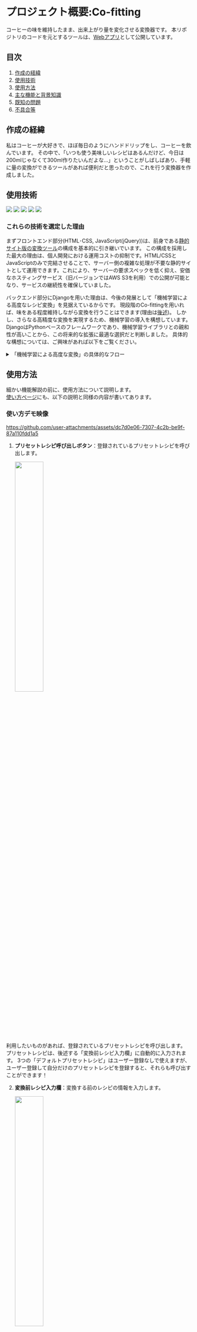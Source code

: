 # プロジェクト概要:Co-fitting
コーヒーの味を維持したまま、出来上がり量を変化させる変換器です。
本リポジトリのコードを元とするツールは、[Webアプリ](https://co-fitting.com)として公開しています。

## 目次
1. [作成の経緯](#作成の経緯)
2. [使用技術](#使用技術)
4. [使用方法](#使用方法)
3. [主な機能と背景知識](#主な機能と背景知識)
5. [既知の問題](#既知の問題)
6. [不具合等](#不具合等)

## 作成の経緯
私はコーヒーが大好きで、ほぼ毎日のようにハンドドリップをし、コーヒーを飲んでいます。
その中で、「いつも使う美味しいレシピはあるんだけど、今日は200mlじゃなくて300ml作りたいんだよな...」ということがしばしばあり、手軽に量の変換ができるツールがあれば便利だと思ったので、これを行う変換器を作成しました。

## 使用技術
<!-- シールド一覧 -->
<p style="display: inline">
  <img src="https://img.shields.io/badge/-Html5-E34F26.svg?logo=html5&style=plastic">
  <img src="https://img.shields.io/badge/-Css3-1572B6.svg?logo=css3&style=plastic">
  <img src="https://img.shields.io/badge/-Javascript-F7DF1E.svg?logo=javascript&style=plastic">
  <img src="https://img.shields.io/badge/-Jquery-0769AD.svg?logo=jquery&style=plastic">
  <img src="https://img.shields.io/badge/-Django-07AD69.svg?logo=django&style=plastic">
</p>

### これらの技術を選定した理由
まずフロントエンド部分(HTML･CSS, JavaScript(jQuery))は、前身である[静的サイト版の変換ツール](https://github.com/Hiru-ge/Co-fitting-static)の構成を基本的に引き継いでいます。
この構成を採用した最大の理由は、個人開発における運用コストの抑制です。HTML/CSSとJavaScriptのみで完結させることで、サーバー側の複雑な処理が不要な静的サイトとして運用できます。これにより、サーバーの要求スペックを低く抑え、安価なホスティングサービス（旧バージョンではAWS S3を利用）での公開が可能となり、サービスの継続性を確保していました。

バックエンド部分にDjangoを用いた理由は、今後の発展として「機械学習による高度なレシピ変換」を見据えているからです。
現段階のCo-fittingを用いれば、味をある程度維持しながら変換を行うことはできます(理由は[後述](#Tips:単純な比率変換が味のキープに結び付く理由))。
しかし、さらなる高精度な変換を実現するため、機械学習の導入を構想しています。
DjangoはPythonベースのフレームワークであり、機械学習ライブラリとの親和性が高いことから、この将来的な拡張に最適な選択だと判断しました。
具体的な構想については、ご興味があれば以下をご覧ください。

<details>
<summary>「機械学習による高度な変換」の具体的なフロー</summary>

まず前提として、コーヒーの味は「TDS」や「収率」といった指標で定量的に評価できます。これらの詳細に関する説明は省きますが、とにかく定量評価可能という点が重要です。

つまり「機械学習による高度な変換」のフローとしては、以下のようになるかと思います。
1. ユーザーの元レシピから、TDS・収率を機械学習モデルが予測 (ユーザーがこれらを測定可能な場合には、直接入力してもらった方が精度が出そう)
2. 元レシピ、TDS・収率、変換目標の条件を元に、変換後レシピを予測する

これはあくまで案であり、「今以上の精度が出せるのか」「機械学習を導入するだけの価値はあるのか」「そもそも実現可能なのか」等のさまざまな懸念点があります。
しかし構想としては非常に面白いと考えていますので、Djangoを採用することで、この将来的な拡張可能性を確保しました。
ちなみにデータセットの収集に関しては、私が日々のコーヒー抽出を行う際、地道にデータを集めていこうと考えています。

</details>

## 使用方法
細かい機能解説の前に、使用方法について説明します。<br>
[使い方ページ](https://co-fitting.com/how-to-use)にも、以下の説明と同様の内容が書いてあります。

### 使い方デモ映像
https://github.com/user-attachments/assets/dc7d0e06-7307-4c2b-be9f-87a110fdd1a5

1. **プリセットレシピ呼び出しボタン**：登録されているプリセットレシピを呼び出します。

   <img src="recipes/static/images/how-to-description/presetRecipe.png" width="40%">

  利用したいものがあれば、登録されているプリセットレシピを呼び出します。
  プリセットレシピは、後述する「変換前レシピ入力欄」に自動的に入力されます。
  3つの「デフォルトプリセットレシピ」はユーザー登録なしで使えますが、ユーザー登録して自分だけのプリセットレシピを登録すると、それらも呼び出すことができます！

2. **変換前レシピ入力欄**：変換する前のレシピの情報を入力します。

   <img src="recipes/static/images/how-to-description/originRecipeForm.png" width="40%">

   投数、豆の量、そして各投入段階の経過時間と注湯量を記入します。<br>
      ※ 投数を入力すると、その分だけレシピ入力欄が生成されます。<br>
   アイスコーヒーを入れたい場合は、アイスモードをONにし、氷量を入力します。

   <img src="recipes/static/images/how-to-description/originRecipeForm-ice-mode.png" width="40%">

4. **変換目標入力欄**：変換後のレシピの情報を入力します。

   <img src="recipes/static/images/how-to-description/targetParameterForm-bean-water.png" width="40%">

   目標とする豆の量、総湯量、そして豆と湯の比率を指定します。

   **倍率変換**

     変換目標の入力が手間かと思い、倍率を入力するだけで変換できる機能を実装しました。

      <img src="recipes/static/images/how-to-description/targetParameterForm-convertRate.png" width="40%">

   **入力補助**

     豆量と総湯量の両方が入力されると自動的に比率が計算・入力されます。<br>
     また、豆量あるいは総湯量のいずれかが入力された状態で比率が入力されると、もう一方が更新されます。<br>
     クリアボタンを押すと、変換目標入力欄の値が全てクリアされます。

      ※ 入力補助機能がある都合上、豆量・総湯量・比率が全て入力されていると目標値の変更が難しくなる問題を確認したため本機能を実装しました。

6. **変換後レシピの出力**：変換されたレシピが表形式で表示されます。

   <img src="recipes/static/images/how-to-description/convertedRecipe.png" width="40%">   

7. **ストップウォッチ機能**：抽出時の経過時間を計測する機能です。

   <img src="recipes/static/images/how-to-description/stopWatch.png" width="40%">

   スタートボタンを押すと計測が始まり、ストップボタンを押すと計測が終了します。

## 主な機能と背景知識

このCo-fittingの主な機能は3つです
- 量の変換機能
- マイプリセットの登録機能
- 課金によるプリセット枠増枠

### 量の変換機能
これは「コーヒーの味を維持しながら出来上がり量を変化させる」という処理を行う、本ツールのメイン部分です。ちなみに、この変換器が行っている変換処理の根幹は、「変換前と変換後の最終量から倍率を求め、各注湯プロセスに倍率をかける」という単純な比率変換です。
そのため変換には複雑な処理を必要とせず、HTML･CSSとJavaScript(jQuery)のみで実現されています。

#### Tips:単純な比率変換が味のキープに結び付く理由

ここでは、「この比率変換がなぜ味のキープにつながるのか」という点について述べます(コーヒー自体の理論に興味がない方は本節を読み飛ばしても大丈夫です)。

<details>
<summary>単純な比率変換が味のキープに結びつく理由</summary>
  
### 前提となる基本原理：成分が溶け出す順番

まず、コーヒーの粉から溶け出す成分には、「溶け出す順番」というものがあります。

抽出の際には湯を注ぐので、親水性のものから疎水性のものという順番で溶け出してくるというわけです。

しかし溶け出す成分の種類はとても多く、それら一つ一つを特定してコントロールするということはほぼ不可能に近いです。

ですが、この溶け出す順番には経験則的にいわれているある程度の大まかな流れがあります。それは、 **「香り→酸味→甘み→苦味→雑味」** の順に溶け出すという流れです。下図のように、溶け出しやすさのピークがこの順番に来るというイメージですね。

そこで、図をもとに「抽出をどの程度進めるか」によって、大まかなコーヒーの味を調整することができるのです。

これは本変換器を利用しない場合にも有効な基本原理なので、ぜひ自分でコーヒーを淹れる際にも意識し、湯温や粉の粒度などを調整してみてください。

<div align="center">
  <img src="recipes/static/images/how-to-description/extraction-graph.png" width="80%">
</div>

※ 上図は[Kenken Coffeeさんの動画](https://youtu.be/lg7bafltXsk?si=rhBRmGLMRcgXcitu&t=848)に登場したものを参考に作成

### 本ツールにおける基本原理の応用

本変換器が行っていることは、単純な比率変換です。
本節では、その単純な比率変換が味のキープに結びつく理由について説明します。

さて、本ツールを理解する上で重要なのは、 **「どの味をどれだけ抽出するか」** という点です。

先ほど述べた通り、コーヒーの味は「香り→酸味→甘み→苦味→雑味」という順番で溶け出してくるとされています。

この順番を踏まえると、例えば「甘み」が出やすい時点で大量に湯を注げば、甘味成分の多いコーヒーが全体量中の多くを占め、その後段階で出てくるはずの苦味は少なく、酸味や甘みの多いコーヒーになります。
一方、「苦味」の時点で大量に湯を注げば、甘みの割合が比較的少なくなって甘みを感じにくくなります。

つまり本ツールでは、元レシピにおける各タイミングでの注湯配分を維持することで、「どの味が出やすい(割合が大きい)タイミングで」「全体量のどれだけを占める分注ぐのか」を維持し、コーヒー成分のバランス(=味)を保っているというわけです。

余談ですが、これは前節でも述べたように、本来「抽出をどの程度進めるかによって、大まかな味を決定できる」という話であり、このツールではその理論を本来とは異なる形で利用しています。
その点に注意して、このページの説明を理解していただければと思います。

</details>

### マイプリセットの登録機能
「マイプリセットの登録機能」は、変換元レシピを各々が登録しておき、簡単に呼び出せるようにするための機能です。ユーザー登録をしていただき、マイプリセット登録することで、変換元レシピ入力時と同様のUIからマイプリセットを呼び出せます。
これは<b>変換を行う際</b>にも、<b>普段のコーヒーレシピのメモ</b>にも便利かと思います。
この部分はバックエンド処理も必要だったので、Djangoを使っています。

![image.png](https://qiita-image-store.s3.ap-northeast-1.amazonaws.com/0/3482722/894ec3bb-993b-4e36-b1de-184d4cf8dd6d.png)

![image.png](https://qiita-image-store.s3.ap-northeast-1.amazonaws.com/0/3482722/348a51b5-64e2-4c7c-9ddb-2f02149a4cb5.png)

### 課金によるプリセット枠増枠
最後に、3つ目の「課金によるプリセット枠増枠」について説明します。まず本サービスの仕様として、ユーザーが新規登録をすると、<b>マイプリセット枠</b>というものが1つ配布されます。ユーザーはこのマイプリセット枠の上限を超えてプリセット登録を行うことはできません。
そして「もっとプリセットを登録したい」という場合には、月額100円でプリセット枠を3枠増枠(つまり合計4枠に)することができます。
この課金機能の実装には、Stripeが使われています。
自分で作成するより、専門とするサービスと連携した方が、ユーザーに対する責任を果たすことになると考えたためStripeを使用しました。

![image.png](https://qiita-image-store.s3.ap-northeast-1.amazonaws.com/0/3482722/83aeb494-785b-4238-8798-0abef6a33b06.png)


## 既知の問題

### 湯の抜け
  
この変換器では、豆量変化による流速(湯の抜け)の変化が加味されていません。単純な比率変換であることを理解した上で、変換結果を参考にしてください。<br>
湯の抜けが考慮されていないため、投数が少ない(3投以下)とかなり無理のあるレシピになってしまうことがあります。投数の多いレシピでお試しください。

なお、この問題に対する改善を検討中ですが、現在具体的な改善の目処は立っていません。

## 実装予定の機能

### 高度な変換機能

変換倍率に応じて、注湯タイミングの時間を引き延ばしたり、雑味を軽減するために最終湯量の割合を減らすなど、より高度な変換ができる機能を実装予定です。
最終的には機械学習も絡められたら面白いかも...なんて考えています。
  
## 不具合等

バグ報告・機能改善リクエスト等は[Googleフォーム](https://docs.google.com/forms/d/e/1FAIpQLSfV0YJ6VBoIUsFkAkiktcJMfc2jZRZ9aRZmbi-_JdEmUK2uIA/viewform)か、GitHubの[issue](https://github.com/Hiru-ge/Co-fitting/issues)まで連絡をお願いします！
